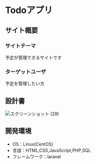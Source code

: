 # Todoアプリ

## サイト概要
### サイトテーマ
予定が管理できるサイトです

### ターゲットユーザ
予定を管理したい方

## 設計書
![スクリーンショット (29)](https://user-images.githubusercontent.com/110827986/213844058-8ce9695d-6a58-436c-80a7-0bf1b2e5f2d5.png)

## 開発環境
- OS：Linux(CentOS)
- 言語：HTML,CSS,JavaScript,PHP,SQL
- フレームワーク：laravel
